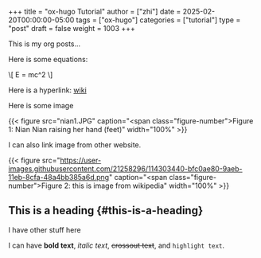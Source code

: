 +++
title = "ox-hugo Tutorial"
author = ["zhi"]
date = 2025-02-20T00:00:00-05:00
tags = ["ox-hugo"]
categories = ["tutorial"]
type = "post"
draft = false
weight = 1003
+++

This is my org posts...

Here is some equations:

\\[ E = mc^2 \\]

Here is a hyperlink:
[wiki](https://www.wikipedia.org/)

Here is some image

{{< figure src="nian1.JPG" caption="<span class=\"figure-number\">Figure 1: </span>Nian Nian raising her hand (feet)" width="100%" >}}

I can also link image from other website.

{{< figure src="https://user-images.githubusercontent.com/21258296/114303440-bfc0ae80-9aeb-11eb-8cfa-48a4bb385a6d.png" caption="<span class=\"figure-number\">Figure 2: </span>this is image from wikipedia" width="100%" >}}


## This is a heading {#this-is-a-heading}

I have other stuff here

I can have **bold text**, _italic text_, ~~crossout text~~, and `highlight text`.
